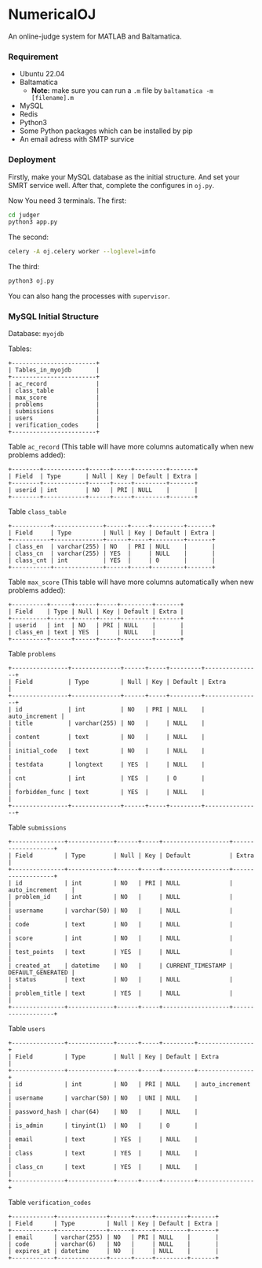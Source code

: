 # NumericalOJ
An online-judge system for MATLAB and Baltamatica.

### Requirement

- Ubuntu 22.04
- Baltamatica
  - **Note:** make sure you can run a `.m` file by `baltamatica -m [filename].m`
- MySQL
- Redis
- Python3
- Some Python packages which can be installed by pip
- An email adress with SMTP survice

### Deployment

Firstly, make your MySQL database as the initial structure. And set your SMRT service well. After that, complete the configures in `oj.py`.

Now You need 3 terminals. The first:

```bash
cd judger
python3 app.py
```

The second:

```bash
celery -A oj.celery worker --loglevel=info
```

The third:

```bash
python3 oj.py
```

You can also hang the processes with `supervisor`.

### MySQL Initial Structure

Database: `myojdb`

Tables:
```
+------------------------+
| Tables_in_myojdb       |
+------------------------+
| ac_record              |
| class_table            |
| max_score              |
| problems               |
| submissions            |
| users                  |
| verification_codes     |
+------------------------+
```

Table `ac_record` (This table will have more columns automatically when new problems added):
```
+--------+------------+------+-----+---------+-------+
| Field  | Type       | Null | Key | Default | Extra |
+--------+------------+------+-----+---------+-------+
| userid | int        | NO   | PRI | NULL    |       |
+--------+------------+------+-----+---------+-------+
```

Table `class_table`
```
+-----------+--------------+------+-----+---------+-------+
| Field     | Type         | Null | Key | Default | Extra |
+-----------+--------------+------+-----+---------+-------+
| class_en  | varchar(255) | NO   | PRI | NULL    |       |
| class_cn  | varchar(255) | YES  |     | NULL    |       |
| class_cnt | int          | YES  |     | 0       |       |
+-----------+--------------+------+-----+---------+-------+
```

Table `max_score` (This table will have more columns automatically when new problems added):
```
+----------+------+------+-----+---------+-------+
| Field    | Type | Null | Key | Default | Extra |
+----------+------+------+-----+---------+-------+
| userid   | int  | NO   | PRI | NULL    |       |
| class_en | text | YES  |     | NULL    |       |
+----------+------+------+-----+---------+-------+
```

Table `problems`
```
+----------------+--------------+------+-----+---------+----------------+
| Field          | Type         | Null | Key | Default | Extra          |
+----------------+--------------+------+-----+---------+----------------+
| id             | int          | NO   | PRI | NULL    | auto_increment |
| title          | varchar(255) | NO   |     | NULL    |                |
| content        | text         | NO   |     | NULL    |                |
| initial_code   | text         | NO   |     | NULL    |                |
| testdata       | longtext     | YES  |     | NULL    |                |
| cnt            | int          | YES  |     | 0       |                |
| forbidden_func | text         | YES  |     | NULL    |                |
+----------------+--------------+------+-----+---------+----------------+
```

Table `submissions`
```
+---------------+-------------+------+-----+-------------------+-------------------+
| Field         | Type        | Null | Key | Default           | Extra             |
+---------------+-------------+------+-----+-------------------+-------------------+
| id            | int         | NO   | PRI | NULL              | auto_increment    |
| problem_id    | int         | NO   |     | NULL              |                   |
| username      | varchar(50) | NO   |     | NULL              |                   |
| code          | text        | NO   |     | NULL              |                   |
| score         | int         | NO   |     | NULL              |                   |
| test_points   | text        | YES  |     | NULL              |                   |
| created_at    | datetime    | NO   |     | CURRENT_TIMESTAMP | DEFAULT_GENERATED |
| status        | text        | NO   |     | NULL              |                   |
| problem_title | text        | YES  |     | NULL              |                   |
+---------------+-------------+------+-----+-------------------+-------------------+
```

Table `users`
```
+---------------+-------------+------+-----+---------+----------------+
| Field         | Type        | Null | Key | Default | Extra          |
+---------------+-------------+------+-----+---------+----------------+
| id            | int         | NO   | PRI | NULL    | auto_increment |
| username      | varchar(50) | NO   | UNI | NULL    |                |
| password_hash | char(64)    | NO   |     | NULL    |                |
| is_admin      | tinyint(1)  | NO   |     | 0       |                |
| email         | text        | YES  |     | NULL    |                |
| class         | text        | YES  |     | NULL    |                |
| class_cn      | text        | YES  |     | NULL    |                |
+---------------+-------------+------+-----+---------+----------------+
```

Table `verification_codes`
```
+------------+--------------+------+-----+---------+-------+
| Field      | Type         | Null | Key | Default | Extra |
+------------+--------------+------+-----+---------+-------+
| email      | varchar(255) | NO   | PRI | NULL    |       |
| code       | varchar(6)   | NO   |     | NULL    |       |
| expires_at | datetime     | NO   |     | NULL    |       |
+------------+--------------+------+-----+---------+-------+
```
